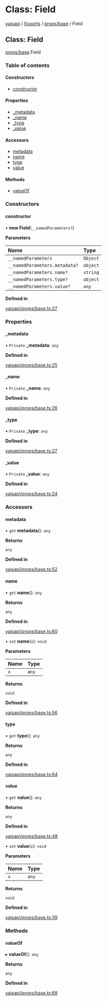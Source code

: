 # Class: Field

[yajsapi](../yajsapi.md) / [Exports](../modules/) / [props/base](../modules/props_base.md) / Field

## Class: Field

[props/base](../modules/props_base.md).Field

### Table of contents

#### Constructors

* [constructor](props_base.field.md#constructor)

#### Properties

* [\_metadata](props_base.field.md#_metadata)
* [\_name](props_base.field.md#_name)
* [\_type](props_base.field.md#_type)
* [\_value](props_base.field.md#_value)

#### Accessors

* [metadata](props_base.field.md#metadata)
* [name](props_base.field.md#name)
* [type](props_base.field.md#type)
* [value](props_base.field.md#value)

#### Methods

* [valueOf](props_base.field.md#valueof)

### Constructors

#### constructor

• **new Field**\(`__namedParameters?`\)

**Parameters**

| Name | Type |
| :--- | :--- |
| `__namedParameters` | `Object` |
| `__namedParameters.metadata?` | `object` |
| `__namedParameters.name?` | `string` |
| `__namedParameters.type?` | `object` |
| `__namedParameters.value?` | `any` |

**Defined in**

[yajsapi/props/base.ts:27](https://github.com/golemfactory/yajsapi/blob/8f42a91/yajsapi/props/base.ts#L27)

### Properties

#### \_metadata

• `Private` **\_metadata**: `any`

**Defined in**

[yajsapi/props/base.ts:25](https://github.com/golemfactory/yajsapi/blob/8f42a91/yajsapi/props/base.ts#L25)

#### \_name

• `Private` **\_name**: `any`

**Defined in**

[yajsapi/props/base.ts:26](https://github.com/golemfactory/yajsapi/blob/8f42a91/yajsapi/props/base.ts#L26)

#### \_type

• `Private` **\_type**: `any`

**Defined in**

[yajsapi/props/base.ts:27](https://github.com/golemfactory/yajsapi/blob/8f42a91/yajsapi/props/base.ts#L27)

#### \_value

• `Private` **\_value**: `any`

**Defined in**

[yajsapi/props/base.ts:24](https://github.com/golemfactory/yajsapi/blob/8f42a91/yajsapi/props/base.ts#L24)

### Accessors

#### metadata

• `get` **metadata**\(\): `any`

**Returns**

`any`

**Defined in**

[yajsapi/props/base.ts:52](https://github.com/golemfactory/yajsapi/blob/8f42a91/yajsapi/props/base.ts#L52)

#### name

• `get` **name**\(\): `any`

**Returns**

`any`

**Defined in**

[yajsapi/props/base.ts:60](https://github.com/golemfactory/yajsapi/blob/8f42a91/yajsapi/props/base.ts#L60)

• `set` **name**\(`x`\): `void`

**Parameters**

| Name | Type |
| :--- | :--- |
| `x` | `any` |

**Returns**

`void`

**Defined in**

[yajsapi/props/base.ts:56](https://github.com/golemfactory/yajsapi/blob/8f42a91/yajsapi/props/base.ts#L56)

#### type

• `get` **type**\(\): `any`

**Returns**

`any`

**Defined in**

[yajsapi/props/base.ts:64](https://github.com/golemfactory/yajsapi/blob/8f42a91/yajsapi/props/base.ts#L64)

#### value

• `get` **value**\(\): `any`

**Returns**

`any`

**Defined in**

[yajsapi/props/base.ts:48](https://github.com/golemfactory/yajsapi/blob/8f42a91/yajsapi/props/base.ts#L48)

• `set` **value**\(`x`\): `void`

**Parameters**

| Name | Type |
| :--- | :--- |
| `x` | `any` |

**Returns**

`void`

**Defined in**

[yajsapi/props/base.ts:39](https://github.com/golemfactory/yajsapi/blob/8f42a91/yajsapi/props/base.ts#L39)

### Methods

#### valueOf

▸ **valueOf**\(\): `any`

**Returns**

`any`

**Defined in**

[yajsapi/props/base.ts:68](https://github.com/golemfactory/yajsapi/blob/8f42a91/yajsapi/props/base.ts#L68)

